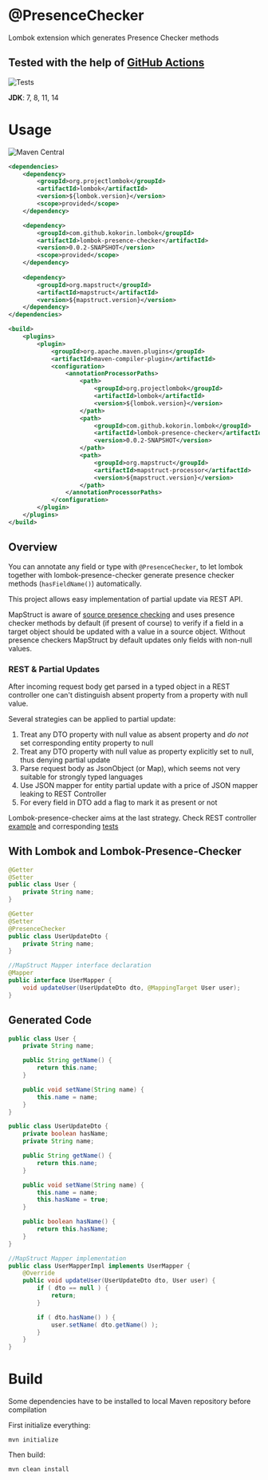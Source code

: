 # @PresenceChecker

Lombok extension which generates Presence Checker methods

## Tested with the help of [GitHub Actions](/.github/workflows/maven-tests.yml) 

![Tests](https://github.com/kokorin/lombok-presence-checker/workflows/Tests/badge.svg)

**JDK**: 7, 8, 11, 14

# Usage 

![Maven Central](https://img.shields.io/maven-central/v/com.github.kokorin.lombok/lombok-presence-checker?style=for-the-badge)

```xml
<dependencies>
    <dependency>
        <groupId>org.projectlombok</groupId>
        <artifactId>lombok</artifactId>
        <version>${lombok.version}</version>
        <scope>provided</scope>
    </dependency>

    <dependency>
        <groupId>com.github.kokorin.lombok</groupId>
        <artifactId>lombok-presence-checker</artifactId>
        <version>0.0.2-SNAPSHOT</version>
        <scope>provided</scope>
    </dependency>
    
    <dependency>
        <groupId>org.mapstruct</groupId>
        <artifactId>mapstruct</artifactId>
        <version>${mapstruct.version}</version>
    </dependency>
</dependencies>

<build>
    <plugins>
        <plugin>
            <groupId>org.apache.maven.plugins</groupId>
            <artifactId>maven-compiler-plugin</artifactId>
            <configuration>
                <annotationProcessorPaths>
                    <path>
                        <groupId>org.projectlombok</groupId>
                        <artifactId>lombok</artifactId>
                        <version>${lombok.version}</version>
                    </path>
                    <path>
                        <groupId>com.github.kokorin.lombok</groupId>
                        <artifactId>lombok-presence-checker</artifactId>
                        <version>0.0.2-SNAPSHOT</version>
                    </path>
                    <path>
                        <groupId>org.mapstruct</groupId>
                        <artifactId>mapstruct-processor</artifactId>
                        <version>${mapstruct.version}</version>
                    </path>
                </annotationProcessorPaths>
            </configuration>
        </plugin>
    </plugins>
</build>
```

## Overview

You can annotate any field or type with `@PresenceChecker`, to let lombok together with lombok-presence-checker
generate presence checker methods (`hasFieldName()`) automatically.

This project allows easy implementation of partial update via REST API.

MapStruct is aware of [source presence checking](https://mapstruct.org/documentation/stable/reference/html/#source-presence-check)
and uses presence checker methods by default (if present of course) to verify if a field in a target object should be updated with a value in a source
object. Without presence checkers MapStruct by default updates only fields with non-null values.

### REST & Partial Updates
 
After incoming request body get parsed in a typed object in a REST controller one can't distinguish absent property from a property with null value.

Several strategies can be applied to partial update:
1. Treat any DTO property with null value as absent property and *do not* set corresponding entity property to null
2. Treat any DTO property with null value as property explicitly set to null, thus denying partial update
3. Parse request body as JsonObject (or Map), which seems not very suitable for strongly typed languages
4. Use JSON mapper for entity partial update with a price of JSON mapper leaking to REST Controller
5. For every field in DTO add a flag to mark it as present or not

Lombok-presence-checker aims at the last strategy. Check REST controller [example](/lombok-presence-checker-example/src/main/java/com/github/kokorin/lombok/example/LombokPresenceCheckerExampleApplication.java)
and corresponding [tests](/lombok-presence-checker-example/src/test/java/com/github/kokorin/lombok/example/LombokPresenceCheckerExampleApplicationTests.java)

## With Lombok and Lombok-Presence-Checker

```java
@Getter
@Setter
public class User {
    private String name;
}

@Getter
@Setter
@PresenceChecker
public class UserUpdateDto {
    private String name;
}

//MapStruct Mapper interface declaration
@Mapper
public interface UserMapper {
    void updateUser(UserUpdateDto dto, @MappingTarget User user);
}
```

## Generated Code

```java
public class User {
    private String name;

    public String getName() {
        return this.name;
    }

    public void setName(String name) {
        this.name = name;
    }
}

public class UserUpdateDto {
    private boolean hasName;
    private String name;

    public String getName() {
        return this.name;
    }

    public void setName(String name) {
        this.name = name;
        this.hasName = true;
    }

    public boolean hasName() {
        return this.hasName;
    }
}

//MapStruct Mapper implementation
public class UserMapperImpl implements UserMapper {
    @Override
    public void updateUser(UserUpdateDto dto, User user) {
        if ( dto == null ) {
            return;
        }

        if ( dto.hasName() ) {
            user.setName( dto.getName() );
        }
    }
}
```

# Build

Some dependencies have to be installed to local Maven repository before compilation

First initialize everything:

`mvn initialize`

Then build:

`mvn clean install`

